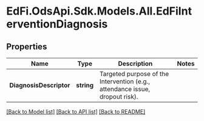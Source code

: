 # EdFi.OdsApi.Sdk.Models.All.EdFiInterventionDiagnosis
## Properties

Name | Type | Description | Notes
------------ | ------------- | ------------- | -------------
**DiagnosisDescriptor** | **string** | Targeted purpose of the Intervention (e.g., attendance issue, dropout risk). | 

[[Back to Model list]](../README.md#documentation-for-models) [[Back to API list]](../README.md#documentation-for-api-endpoints) [[Back to README]](../README.md)

